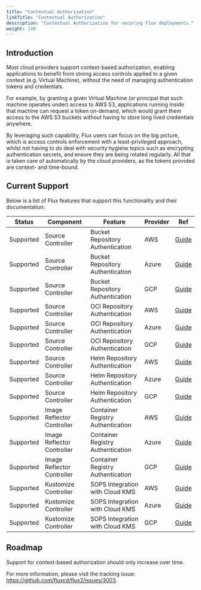 ```yaml
---
title: "Contextual Authorization"
linkTitle: "Contextual Authorization"
description: "Contextual Authorization for securing Flux deployments."
weight: 140
---
```


## Introduction

Most cloud providers support context-based authorization, enabling applications
to benefit from strong access controls applied to a given context (e.g. Virtual
Machine), without the need of managing authentication tokens and credentials.

For example, by granting a given Virtual Machine (or principal that such machine
operates under) access to AWS S3, applications running inside that machine can
request a token on-demand, which would grant them access to the AWS S3 buckets
without having to store long lived credentials anywhere.

By leveraging such capability, Flux users can focus on the big picture, which is
access controls enforcement with a least-privileged approach, whilst not having to
do deal with security hygiene topics such as encrypting authentication secrets, and
ensure they are being rotated regularly.
All that is taken care of automatically by the cloud providers, as the tokens provided
are context- and time-bound.

## Current Support

Below is a list of Flux features that support this functionality and their documentation:

| Status    | Component                  | Feature                           | Provider | Ref                               |
|-----------|----------------------------|-----------------------------------|----------|-----------------------------------|
| Supported | Source Controller          | Bucket Repository Authentication  | AWS      | [Guide][AWS Buckets]              |
| Supported | Source Controller          | Bucket Repository Authentication  | Azure    | [Guide][Azure Buckets]            |
| Supported | Source Controller          | Bucket Repository Authentication  | GCP      | [Guide][GCP Buckets]              |
| Supported | Source Controller          | OCI Repository Authentication     | AWS      | [Guide][AWS OCI Repository]       |
| Supported | Source Controller          | OCI Repository Authentication     | Azure    | [Guide][Azure OCI Repository]     |
| Supported | Source Controller          | OCI Repository Authentication     | GCP      | [Guide][GCP OCI Repository]       |
| Supported | Source Controller          | Helm Repository Authentication    | AWS      | [Guide][AWS Helm Repository]      |
| Supported | Source Controller          | Helm Repository Authentication    | Azure    | [Guide][Azure Helm Repository]    |
| Supported | Source Controller          | Helm Repository Authentication    | GCP      | [Guide][GCP Helm Repository]      |
| Supported | Image Reflector Controller | Container Registry Authentication | AWS      | [Guide][AWS Container Registry]   |
| Supported | Image Reflector Controller | Container Registry Authentication | Azure    | [Guide][Azure Container Registry] |
| Supported | Image Reflector Controller | Container Registry Authentication | GCP      | [Guide][GCP Container Registry]   |
| Supported | Kustomize Controller       | SOPS Integration with Cloud KMS   | AWS      | [Guide][AWS KMS]                  |
| Supported | Kustomize Controller       | SOPS Integration with Cloud KMS   | Azure    | [Guide][Azure KMS]                |
| Supported | Kustomize Controller       | SOPS Integration with Cloud KMS   | GCP      | [Guide][GCP KMS]                  |

## Roadmap

Support for context-based authorization should only increase over time.

For more information, please visit the tracking issue: https://github.com/fluxcd/flux2/issues/3003.


[AWS Buckets]: ../components/source/buckets/#aws
[Azure Buckets]: ../components/source/buckets/#azure
[GCP Buckets]: ../components/source/buckets/#gcp
[AWS OCI Repository]: ../components/source/ocirepositories/#aws
[Azure OCI Repository]: ../components/source/ocirepositories/#azure
[GCP OCI Repository]: ../components/source/ocirepositories/#gcp
[AWS Helm Repository]: ../components/source/helmrepositories/#aws
[Azure Helm Repository]: ../components/source/helmrepositories/#azure
[GCP Helm Repository]: ../components/source/helmrepositories/#gcp
[AWS Container Registry]: ../guides/image-update/#using-native-aws-ecr-auto-login
[Azure Container Registry]: ../guides/image-update/#using-native-azure-acr-auto-login
[GCP Container Registry]: ../guides/image-update/#using-native-gcp-gcr-auto-login
[AWS KMS]: ../guides/mozilla-sops/#aws
[Azure KMS]: ../guides/mozilla-sops/#azure
[GCP KMS]: ../guides/mozilla-sops/#google-cloud
